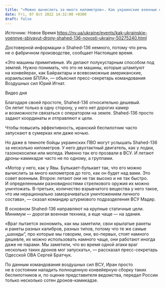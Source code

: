 ```yaml
---
title: "«Можно вычислить за много километров». Как украинские военные отслеживают и сбивают иранские дроны"
date: Fri, 07 Oct 2022 14:32:00 +0300
draft: false
---
```

Источник: Новое Время https://nv.ua/ukraine/events/kak-ukrainskie-voennye-sbivayut-drony-shahed-136-novosti-ukrainy-50275240.html


 Достоверной информации о Shahed-136 немного, потому что речь не о фабричном производстве, сообщает Настоящее время.

«Это машины примитивные. Их делают полукустарным способом под землей. Нужно понимать, что это не машины, которые штампуют на конвейерах, как Байрактары и всевозможные американские, израильские БПЛА», — объяснил пресс-секретарь командования Воздушных сил Юрий Игнат.

 Видео дня   

Благодаря своей простоте, Shahed-136 относительно дешевый. Он летит только в одну сторону, у него нет дорогих камер и возможности связаться с оператором на земле. Shahed-136 просто задают координаты и отправляют к цели.

Чтобы повысить эффективность, иранский беспилотник часто запускают в сумерках или даже ночью.

Но даже в темноте бойцы украинских ПВО могут услышать Shahed-136 за несколько километров. У него двухтактный двигатель, как у лодки, газонокосилки или мопеда. Именно так его прозвали в ВСУ. И летают дроны-камикадзе часто не по одному, а группами.

«Мотор у него, как у Явы. Булькает-булькает так, что его можно вычислить за много километров до того, как он будет над вами. Это совет военным. Второе: летают они не так высоко и не так быстро. И определенными разновидностями стрелкового оружия их можно уничтожать. В-третьих, количество взрывчатого вещества у него такое, что им нерационально заморачиваться уничтожением личного состава», — сказал командир штурмового подразделения ВСУ Мадяр.

В основном Shahed-136 направляют на крупные статичные цели. Минимум — дорогая военная техника, а еще чаще — на здания.

«Враг пытается экономить, как мы заметили, свои крылатые ракеты и ракеты разных калибров, разных типов, потому что те же самые „шахиды“, про которые мы говорим, они, во-первых, стоят намного дешевле, их можно использовать намного чаще, они работают иногда даже не парами. Мы заметили, что во время одной атаки враг несколько таких дронов мог запускать», — рассказал пресс-секретарь Одесской ОВА Сергей Братчук.

По данным командования воздушных сил ВСУ, Иран просто не в состоянии наладить полноценную конвейерную сборку таких беспилотников и, по оценке представителя ведомства, передал России только несколько сотен дронов-камикадзе.
